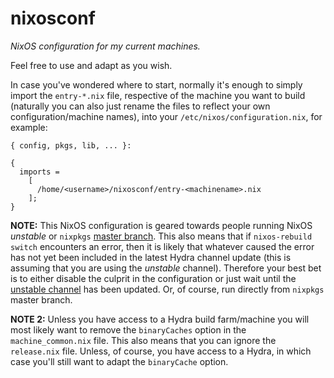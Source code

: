 # nixosconf
_NixOS configuration for my current machines._

Feel free to use and adapt as you wish.

In case you've wondered where to start, normally it's enough to simply import
the `entry-*.nix` file, respective of the machine you want to build (naturally
you can also just rename the files to reflect your own configuration/machine
names), into your `/etc/nixos/configuration.nix`, for example:
```
{ config, pkgs, lib, ... }:

{
  imports =
    [
      /home/<username>/nixosconf/entry-<machinename>.nix
    ];
}
```

**NOTE:** This NixOS configuration is geared towards people running NixOS
_unstable_ or `nixpkgs` [master branch](https://github.com/NixOS/nixpkgs). This
also means that if `nixos-rebuild switch` encounters an error, then it is likely
that whatever caused the error has not yet been included in the latest Hydra
channel update (this is assuming that you are using the _unstable_ channel).
Therefore your best bet is to either disable the culprit in the configuration
or just wait until the [unstable channel](https://hydra.nixos.org/job/nixos/trunk-combined/tested#tabs-constituents)
has been updated. Or, of course, run directly from `nixpkgs` master branch.

**NOTE 2:** Unless you have access to a Hydra build farm/machine you will most
likely want to remove the `binaryCaches` option in the `machine_common.nix`
file. This also means that you can ignore the `release.nix` file. Unless, of
course, you have access to a Hydra, in which case you'll still want to adapt
the `binaryCache` option.
